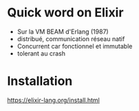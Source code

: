 # Quick word on Elixir
 - Sur la VM BEAM d'Erlang (1987)
 - distribué, communication réseau natif
 - Concurrent car fonctionnel et immutable
 - tolerant au crash 

# Installation
https://elixir-lang.org/install.html



